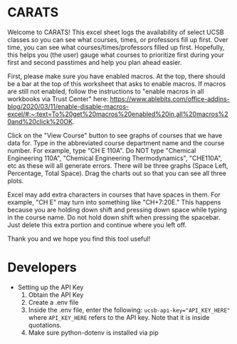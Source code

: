 # CARATS

Welcome to CARATS! This excel sheet logs the availability of select UCSB classes so you can see what courses, times, or professors fill up first. Over time, you can see what courses/times/professors filled up first. Hopefully, this helps you (the user) gauge what courses to prioritize first during your first and second passtimes and help you plan ahead easier.

First, please make sure you have enabled macros. At the top, there should be a bar at the top of this worksheet that asks to enable macros. If macros are still not enabled, follow the instructions to "enable macros in all workbooks via Trust Center" here:
https://www.ablebits.com/office-addins-blog/2020/03/11/enable-disable-macros-excel/#:~:text=To%20get%20macros%20enabled%20in,all%20macros%20and%20click%20OK.

Click on the "View Course" button to see graphs of courses that we have data for. Type in the abbreviated course department name and the course number. For example, type "CH E 110A". Do NOT type "Chemical Engineering 110A", "Chemical Engineering Thermodynamics", "CHE110A", etc as these will all generate errors. There will be three graphs (Space Left, Percentage, Total Space). Drag the charts out so that you can see all three plots.

Excel may add extra characters in courses that have spaces in them. For example, "CH E" may turn into something like "CH+$7:$20E." This happens because you are holding down shift and pressing down space while typing in the course name. Do not hold down shift when pressing the spacebar. Just delete this extra portion and continue where you left off.

Thank you and we hope you find this tool useful!

# Developers
* Setting up the API Key
    1. Obtain the API Key
    2. Create a .env file
    3. Inside the .env file, enter the following: `ucsb-api-key="API_KEY_HERE"` where `API_KEY_HERE` refers to the API key. Note that it is inside quotations.
    4. Make sure python-dotenv is installed via pip